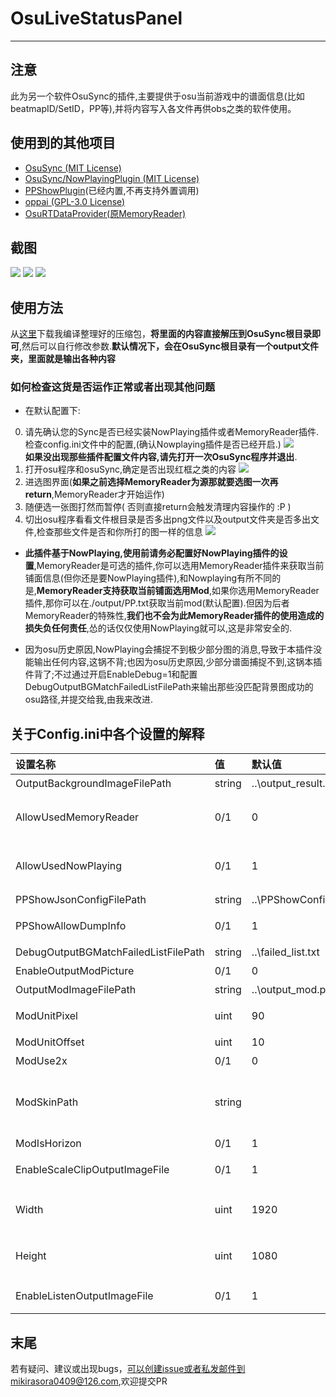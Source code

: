 # OsuLiveStatusPanel
---

## 注意
此为另一个软件OsuSync的插件,主要提供于osu当前游戏中的谱面信息(比如beatmapID/SetID，PP等),并将内容写入各文件再供obs之类的软件使用。

## 使用到的其他项目
* [OsuSync (MIT License)](https://github.com/Deliay/Sync)
* [OsuSync/NowPlayingPlugin (MIT License)](https://github.com/Deliay/SyncPlugin/tree/master/NowPlaying)
* [PPShowPlugin](https://coding.net/u/KedamaOvO/p/PPShowPlugin/git)(已经内置,不再支持外置调用)
* [oppai (GPL-3.0 License)](https://github.com/Francesco149/oppai)
* [OsuRTDataProvider(原MemoryReader)](https://github.com/KedamaOvO/OsuRTDataProvider-Release)

## 截图
![](https://puu.sh/zgbjf/75e7809432.jpg)
![](https://puu.sh/xAeUS/3fd87076b7.png)
![](https://puu.sh/xAeKe/e3bb87eba6.png)

## 使用方法
从[这里](https://github.com/MikiraSora/OsuLiveStatusPanel/releases)下载我编译整理好的压缩包，**将里面的内容直接解压到OsuSync根目录即可**,然后可以自行修改参数.**默认情况下，会在OsuSync根目录有一个output文件夹，里面就是输出各种内容**

### 如何检查这货是否运作正常或者出现其他问题
* 在默认配置下:
0. 请先确认您的Sync是否已经实装NowPlaying插件或者MemoryReader插件.检查config.ini文件中的配置,(确认Nowplaying插件是否已经开启.)
![](https://puu.sh/yuyz5/1be983707c.png)
<br>**如果没出现那些插件配置文件内容,请先打开一次OsuSync程序并退出**.
1. 打开osu程序和osuSync,确定是否出现红框之类的内容
![](https://puu.sh/y9J3S/00ce29c620.png)
2. 进选图界面(**如果之前选择MemoryReader为源那就要选图一次再return**,MemoryReader才开始运作)
3. 随便选一张图打然而暂停( 否则直接return会触发清理内容操作的 :P )
4. 切出osu程序看看文件根目录是否多出png文件以及output文件夹是否多出文件,检查那些文件是否和你所打的图一样的信息
![](https://puu.sh/y9Jdf/ef62f18023.png)

* **此插件基于NowPlaying,使用前请务必配置好NowPlaying插件的设置**,MemoryReader是可选的插件,你可以选用MemoryReader插件来获取当前铺面信息(但你还是要NowPlaying插件),和Nowplaying有所不同的是,**MemoryReader支持获取当前铺面选用Mod**,如果你选用MemoryReader插件,那你可以在./output/PP.txt获取当前mod(默认配置).但因为后者MemoryReader的特殊性,**我们也不会为此MemoryReader插件的使用造成的损失负任何责任**,怂的话仅仅使用NowPlaying就可以,这是非常安全的.

* 因为osu历史原因,NowPlaying会捕捉不到极少部分图的消息,导致于本插件没能输出任何内容,这锅不背;也因为osu历史原因,少部分谱面捕捉不到,这锅本插件背了;不过通过开启EnableDebug=1和配置DebugOutputBGMatchFailedListFilePath来输出那些没匹配背景图成功的osu路径,并提交给我,由我来改进.

## 关于Config.ini中各个设置的解释
| 设置名称     | 值|默认值| 描述|
|:---------|:---------|:---------|:-------|
| OutputBackgroundImageFilePath | string |..\output_result.png| 输出模糊图片文件路径     |
| AllowUsedMemoryReader | 0/1 |0| 是否允许使用MemoryReader插件来获取当前谱面信息(和AllowUsedNowPlaying二选一)     |
| AllowUsedNowPlaying | 0/1 |1| 是否允许使用NowPlaying插件来获取当前谱面信息(和AllowUsedMemoryReader二选一)     |
| PPShowJsonConfigFilePath | string |..\PPShowConfig.json| PPShowPlugin配置文件路径     |
|PPShowAllowDumpInfo|0/1|1|是否允许内置的PPShowPlugin输出解析结果在Sync程序内|
|DebugOutputBGMatchFailedListFilePath|string|..\failed_list.txt|匹配背景图失败的osu路径|
|EnableOutputModPicture|0/1|0|是否生成Mod图片并输出|
|OutputModImageFilePath|string|..\output_mod.png|生成的Mod图片保存路径|
|ModUnitPixel|uint|90|每个Mod图片的大小(屙屎皮肤一般都是90*90)|
|ModUnitOffset|uint|10|每个Mod图片相距|
|ModUse2x|0/1|0|是否钦定使用@2x结尾的源Mod图片|
|ModSkinPath|string||优先选择的Mod皮肤文件夹路径(如果这个文件夹没mod图片,再去当前打图皮肤文件夹找,打图默认皮肤玩家请使用这个强制选择要输出的图片)|
|ModIsHorizon|0/1|1|是否水平排列输出(否则垂直)|
|EnableScaleClipOutputImageFile|0/1|1|是否按固定分辨率输出背景图片(否则会直接复制图片到钦定输出路径)|
| Width | uint |1920| 固定图片宽度(EnableScaleClipOutputImageFile=1有效)     |
| Height | uint |1080| 固定图片后高度(EnableScaleClipOutputImageFile=1有效)     |
|EnableListenOutputImageFile|0/1|1|选图界面是否也会输出背景图片(钦定ORTDP源)|

## 末尾
若有疑问、建议或出现bugs，可以创建issue或者私发邮件到mikirasora0409@126.com,欢迎提交PR
